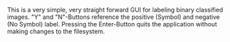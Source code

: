 This is a very simple, very straight forward GUI for labeling binary classified images.
"Y" and "N"-Buttons reference the positive (Symbol) and negative (No Symbol) label. Pressing the Enter-Button quits the 
application without making changes to the filesystem.